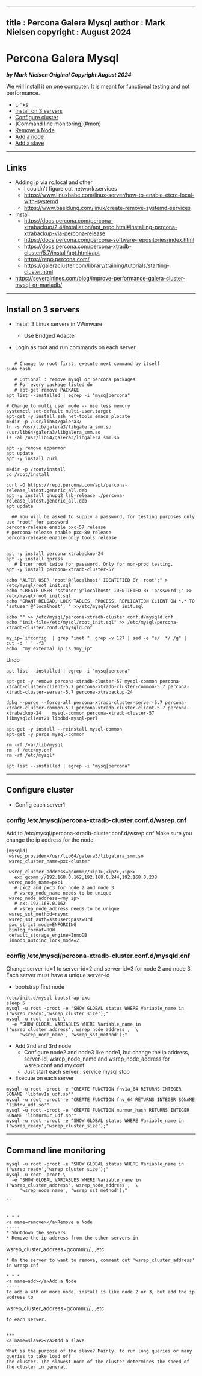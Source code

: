 
---
title : Percona Galera Mysql
author : Mark Nielsen
copyright : August 2024 
---


Percona Galera Mysql
==============================

_**by Mark Nielsen
Original Copyright August 2024**_

We will install it on one computer. It is meant for functional testing and not performance. 

* [Links](#links)
* [Install on 3 servers](#install)
* [Configure cluster](#configure)
* ]Command line monitoring](#mon)
* [Remove a Node](#remove)
* [Add a node](#add)
* [Add a slave](#slave)

* * *
<a name=Links></a>Links
-----
* Adding ip via rc.local and other
    * I couldn't figure out network.services
    * https://www.linuxbabe.com/linux-server/how-to-enable-etcrc-local-with-systemd
    * https://www.baeldung.com/linux/create-remove-systemd-services
* Install
    * https://docs.percona.com/percona-xtrabackup/2.4/installation/apt_repo.html#installing-percona-xtrabackup-via-percona-release
    * https://docs.percona.com/percona-software-repositories/index.html
    * https://docs.percona.com/percona-xtradb-cluster/5.7/install/apt.html#apt
    * https://repo.percona.com/
    * https://galeracluster.com/library/training/tutorials/starting-cluster.html 
* https://severalnines.com/blog/improve-performance-galera-cluster-mysql-or-mariadb/

* * *
<a name=install></a>Install  on 3 servers
-----
* Install 3 Linux servers in  VWmware
   * Use Bridged Adapter

* Login as root and run commands on each server. 

```

   # Change to root first, execute next command by itself
sudo bash

   # Optional : remove mysql or percona packages
   # For every package listed do
   # apt-get remove PACKAGE
apt list --installed | egrep -i "mysq|percona"

# Change to multi user mode -- use less memory
systemctl set-default multi-user.target
apt-get -y install ssh net-tools emacs plocate
mkdir -p /usr/lib64/galera3/
ln -s /usr/lib/galera3/libgalera_smm.so /usr/lib64/galera3/libgalera_smm.so
ls -al /usr/lib64/galera3/libgalera_smm.so

apt -y remove apparmor
apt update
apt -y install curl 

mkdir -p /root/install
cd /root/install

curl -O https://repo.percona.com/apt/percona-release_latest.generic_all.deb
apt -y install gnupg2 lsb-release ./percona-release_latest.generic_all.deb
apt update

  ## You will be asked to supply a password, for testing purposes only use "root" for password
percona-release enable pxc-57 release
# percona-release enable pxc-80 release
percona-release enable-only tools release


apt -y install percona-xtrabackup-24
apt -y install qpress
   # Enter root twice for password. Only for non-prod testing. 
apt -y install percona-xtradb-cluster-57

echo "ALTER USER 'root'@'localhost' IDENTIFIED BY 'root';" > /etc/mysql/root_init.sql
echo "CREATE USER 'sstuser'@'localhost' IDENTIFIED BY 'passw0rd';" >> /etc/mysql/root_init.sql
echo "GRANT RELOAD, LOCK TABLES, PROCESS, REPLICATION CLIENT ON *.* TO 'sstuser'@'localhost'; " >>/etc/mysql/root_init.sql

echo "" >> /etc/mysql/percona-xtradb-cluster.conf.d/mysqld.cnf
echo "init-file=/etc/mysql/root_init.sql" >> /etc/mysql/percona-xtradb-cluster.conf.d/mysqld.cnf

my_ip=`ifconfig  | grep "inet "| grep -v 127 | sed -e "s/  */ /g" | cut -d ' ' -f3`
echo  "my external ip is $my_ip"

```

Undo
```
apt list --installed | egrep -i "mysq|percona"

apt-get -y remove percona-xtradb-cluster-57 mysql-common percona-xtradb-cluster-client-5.7 percona-xtradb-cluster-common-5.7 percona-xtradb-cluster-server-5.7 percona-xtrabackup-24

dpkg --purge --force-all percona-xtradb-cluster-server-5.7 percona-xtradb-cluster-common-5.7 percona-xtradb-cluster-client-5.7 percona-xtrabackup-24    mysql-common percona-xtradb-cluster-57 libmysqlclient21 libdbd-mysql-perl

apt-get -y install --reinstall mysql-common
apt-get -y purge mysql-common

rm -rf /var/lib/mysql
rm -f /etc/my.cnf
rm -rf /etc/mysql*

apt list --installed | egrep -i "mysq|percona"

```
* * *
<a name=configure></a>Configure cluster
-----
* Config each server1

### config /etc/mysql/percona-xtradb-cluster.conf.d/wsrep.cnf
Add to /etc/mysql/percona-xtradb-cluster.conf.d/wsrep.cnf
Make sure you change the ip address for the node.
```
[mysqld]
 wsrep_provider=/usr/lib64/galera3/libgalera_smm.so
 wsrep_cluster_name=pxc-cluster

 wsrep_cluster_address=gcomm://<ip1>,<ip2>,<ip3>
   ex: gcomm://192.168.0.162,192.168.0.244,192.168.0.238
 wsrep_node_name=pxc1
   # pxc2 and pxc3 for node 2 and node 3
   # wsrep_node_name needs to be unique
 wsrep_node_address=<my ip>
   # ex: 192.168.0.162
   # wsrep_node_address needs to be unique
 wsrep_sst_method=rsync
 wsrep_sst_auth=sstuser:passw0rd
 pxc_strict_mode=ENFORCING
 binlog_format=ROW
 default_storage_engine=InnoDB
 innodb_autoinc_lock_mode=2
```
 ### config /etc/mysql/percona-xtradb-cluster.conf.d/mysqld.cnf
Change server-id=1 to server-id=2 and server-id=3 for node 2 and node 3.
Each server must have a unique server-id

* bootstrap first node

```
/etc/init.d/mysql bootstrap-pxc
sleep 5
mysql -u root -proot -e "SHOW GLOBAL status WHERE Variable_name in ('wsrep_ready','wsrep_cluster_size');"
mysql -u root -proot \
  -e "SHOW GLOBAL VARIABLES WHERE Variable_name in ('wsrep_cluster_address','wsrep_node_address',  \
     'wsrep_node_name', 'wsrep_sst_method');"

```

* Add 2nd and  3rd node
    * Configure node2 and node3 like node1, but change the ip address, server-id, wsrep_node_name and 
 wsrep_node_address for wsrep.conf and my.conf
    * Just start each server : service mysql stop
* Execute on each server

```
mysql -u root -proot -e "CREATE FUNCTION fnv1a_64 RETURNS INTEGER SONAME 'libfnv1a_udf.so'"
mysql -u root -proot -e "CREATE FUNCTION fnv_64 RETURNS INTEGER SONAME 'libfnv_udf.so'"
mysql -u root -proot -e "CREATE FUNCTION murmur_hash RETURNS INTEGER SONAME 'libmurmur_udf.so'"
mysql -u root -proot -e "SHOW GLOBAL status WHERE Variable_name in ('wsrep_ready','wsrep_cluster_size');"

```

* * *
<a name=mon></a>Command line monitoring
-----
```
mysql -u root -proot -e "SHOW GLOBAL status WHERE Variable_name in ('wsrep_ready','wsrep_cluster_size');"
mysql -u root -proot \
  -e "SHOW GLOBAL VARIABLES WHERE Variable_name in ('wsrep_cluster_address','wsrep_node_address',  \
     'wsrep_node_name', 'wsrep_sst_method');"

``


* * *
<a name=remove></a>Remove a Node
-----
* Shutdown the servers.
* Remove the ip address from the other servers in
```
wsrep_cluster_address=gcomm://<ip1>,<ip2>,<ip3>,<ip4>,etc
```
* On the server to want to remove, comment out 'wsrep_cluster_address' in wresp.cnf

* * *
<a name=add></a>Add a Node
-----
To add a 4th or more node, install is like node 2 or 3, but add the ip address to
```
wsrep_cluster_address=gcomm://<ip1>,<ip2>,<ip3>,<ip4>,etc
```
to each server. 


***
<a name=slave></a>Add a slave
-----
What is the purpose of the slave? Mainly, to run long queries or many queries to take load off
the cluster. The slowest node of the cluster determines the speed of the cluster in general. 


